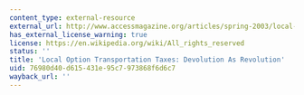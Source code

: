 ```yaml
---
content_type: external-resource
external_url: http://www.accessmagazine.org/articles/spring-2003/local-option-transportation-taxes-devolution-revolution/
has_external_license_warning: true
license: https://en.wikipedia.org/wiki/All_rights_reserved
status: ''
title: 'Local Option Transportation Taxes: Devolution As Revolution'
uid: 76980d40-d615-431e-95c7-973868f6d6c7
wayback_url: ''
---
```


